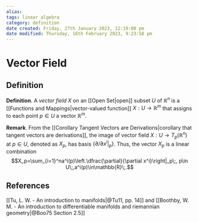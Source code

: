 ```yaml
---
alias: 
tags: linear algebra
category: definition
date created: Friday, 27th January 2023, 12:19:00 pm
date modified: Thursday, 16th February 2023, 9:23:58 pm
---
```

# Vector Field

## Definition

**Definition**. A _vector field_ $X$ on an [[Open Set|open]] subset $U$ of $\mathbb{R}^n$ is a [[Functions and Mappings|vector-valued function]] $X:U\to\mathbb{R}^m$ that assigns to each point $p\in U$ a vector $\mathbb{R}^m$. 

**Remark**. From the [[Corollary Tangent Vectors are Derivations|corollary that tangent vectors are derivations]], the image of vector field $X:U\to T_p(\mathbb{R}^n)$ at $p\in U$, denoted as $X_p$, has basis $\{\partial/\partial x^i|_p\}$. Thus, the vector $X_p$ is a linear combination
$$X_p=\sum_{i=1}^na^i(p)\left.\dfrac{\partial}{\partial x^i}\right|_p\;, p\in U\;,a^i(p)\in\mathbb{R}\;.$$

## References

[[Tu, L. W. - An introduction to manifolds|@Tu11, pp. 14]] and [[Boothby, W. M. - An introduction to differentiable manifolds and riemannian geometry|@Boo75 Section 2.5]]